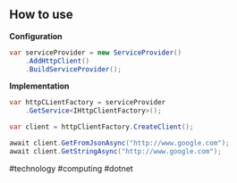 
## How to use


**Configuration**
```csharp
var serviceProvider = new ServiceProvider()
	.AddHttpClient()
	.BuildServiceProvider();
```

**Implementation**
```csharp
var httpCLientFactory = serviceProvider
	.GetService<IHttpClientFactory>();

var client = httpClientFactory.CreateClient();

await client.GetFromJsonAsync("http://www.google.com");
await client.GetStringAsync("http://www.google.com");
```

#technology #computing #dotnet 